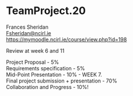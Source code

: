 # TeamProject.20

Frances Sheridan <br>
Fsheridan@ncirl.ie <br>
https://mymoodle.ncirl.ie/course/view.php?id=198

Review at week 6 and 11

Project Proposal - 5% <br>
Requirements specification - 5% <br>
Mid-Point Presentation - 10% - WEEK 7. <br>
Final project submission + presentation - 70% <br>
Collaboration and Progress - 10%!
